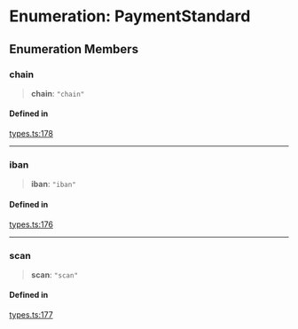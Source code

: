 # Enumeration: PaymentStandard

## Enumeration Members

### chain

> **chain**: `"chain"`

#### Defined in

[types.ts:178](https://github.com/monerium/js-monorepo/blob/main/packages/sdk/src/types.ts#L178)

***

### iban

> **iban**: `"iban"`

#### Defined in

[types.ts:176](https://github.com/monerium/js-monorepo/blob/main/packages/sdk/src/types.ts#L176)

***

### scan

> **scan**: `"scan"`

#### Defined in

[types.ts:177](https://github.com/monerium/js-monorepo/blob/main/packages/sdk/src/types.ts#L177)
